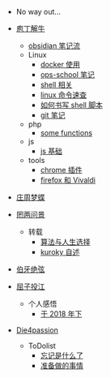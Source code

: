 - No way out...

- [庖丁解牛](/pd/)
  
  - [obsidian 笔记流](/pd/note-flow.md)
  - Linux
    - [docker 使用](/pd/linux/docker.md)
    - [ops-school 笔记](/pd/linux/ops.md)
    - [shell 相关](/pd/linux/shell.md)
    - [linux 命令速查](/pd/linux/linux_quick.md)
    - [如何书写 shell 脚本](/pd/linux/how_to_shell.md)
    - [git 笔记](/pd/linux/git.md)
  - php
    - [some functions](/pd/php/function.md)
  - js
    - [js 基础](/pd/js/basic_js.md)
  - tools
    - [chrome 插件](/pd/tools/chrome.md)
    - [firefox 和 Vivaldi](/pd/tools/firefox.md)

- [庄周梦蝶](/zz/)

- [罔两问景](/wl/)
  
  - 转载
    - [算法与人生选择](/wl/rewrite/alg+life.md)
    - [kuroky 自述](/wl/rewrite/kuroky.md)

- [伯牙绝弦](/by/)

- [屈子投江](/qz/)
  
  - 个人感悟
    - [于 2018 年下](/qz/fuxk/hide.md)

- [Die4passion](/die/)
  
  - ToDolist
    - [忘记是什么了](/die/todo/list.md)
    - [准备做的事情](/die/todo/daily.md)
